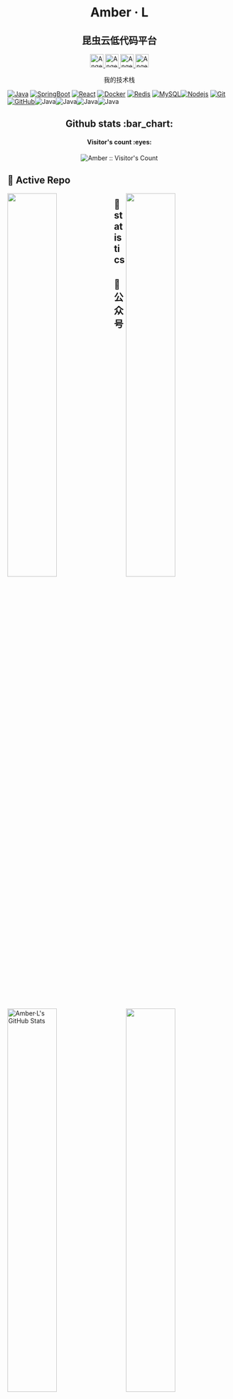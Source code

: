 <h1 align="center">Amber · L</h1>
<h2 align="center">昆虫云低代码平台</h2>
<p align="center">
  <a href="https://blog.liyuze.work/">
    <img src="https://cdn.jsdelivr.net/gh/Ezuy-Lee/RainzeDrawingBed/media/amber-logo-gree.png" alt="Angel Santiago Jaime Zavala's DEV Profile" height="30" width="30">
  </a>
  <a href="https://blog.liyuze.work/">
    <img src="https://cdn.worldvectorlogo.com/logos/csdn-logo.svg" alt="Angel Santiago Jaime Zavala's LinkedIn Profile" height="30" width="30">
  </a>

  <a href="https://blog.liyuze.work/">
    <img src="https://cdn.jsdelivr.net/gh/Ezuy-Lee/RainzeDrawingBed/media/amber-logo-gree.png" alt="Angel Santiago Jaime Zavala's Stack Overflow Profile" height="30" width="30">
  </a>

  <a href="https://github.com/Ezuy-Lee">
    <img src="https://cdn.worldvectorlogo.com/logos/github-icon-1.svg" alt="Angel Santiago Jaime Zavala's StackShare Profile" height="30" width="30">
  </a>

</p>

<p align="center">我的技术栈</p>

[![Java](https://img.shields.io/badge/Java-orange?style=flat&logo=java&logoColor=white&link=https://github.com/Ezuy-Lee)](https://github.com/Ezuy-Lee) [![SpringBoot](https://img.shields.io/badge/-Springboot-black?style=flat&logo=spring&link=https://github.com/Ezuy-Lee)](https://github.com/Ezuy-Lee) [![React](https://img.shields.io/badge/-React-black?style=flat&logo=react&link=https://github.com/Ezuy-Lee)](https://github.com/Ezuy-Lee) [![Docker](https://img.shields.io/badge/-Docker-black?style=flat&logo=docker&link=https://github.com/Ezuy-Lee)](https://github.com/Ezuy-Lee) [![Redis](https://img.shields.io/badge/-Redis-black?style=flat&logo=redis&link=https://github.com/Ezuy-Lee)](https://github.com/Ezuy-Lee) [![MySQL](https://img.shields.io/badge/-MySQL-black?style=flat&logo=mysql&link=https://github.com/Ezuy-Lee)](https://github.com/Ezuy-Lee)[![Nodejs](https://img.shields.io/badge/-Nodejs-black?style=flat&logo=Node.js&link=https://github.com/Ezuy-Lee)](https://github.com/Ezuy-Lee) 
[![Git](https://img.shields.io/badge/-Git-black?style=flat&logo=git&link=https://github.com/Ezuy-Lee)](https://github.com/Ezuy-Lee) [![GitHub](https://img.shields.io/badge/-GitHub-181717?style=flat&logo=github&link=https://github.com/Ezuy-Lee)](https://github.com/Ezuy-Lee)![Java](https://img.shields.io/badge/amber-amber-green)![Java](https://img.shields.io/badge/%E6%98%86%E8%99%AB%E4%BA%91-amber-red)![Java](https://img.shields.io/badge/%E6%9D%8E%E9%9B%A8%E6%B3%BD-amber-pink)![Java](https://img.shields.io/badge/amber-hadoop-brightgreen)


<h2 align="center">Github stats :bar_chart:</h2>

<h4 align="center">Visitor's count :eyes:</h4>

<p align="center"><img src="https://profile-counter.glitch.me/{Ezuy-Lee}/count.svg" alt="Amber :: Visitor's Count" /></p>


<h2 align="left">👀 Active Repo</h2>

<p>
<img align="left" width="47%" src="https://github-readme-stats.vercel.app/api/pin/?username=Ezuy-Lee&repo=amber-insects-demo&theme=radical" />
<img align="right" width="47%" src="https://github-readme-stats.vercel.app/api/pin/?username=Ezuy-Lee&repo=amber-frontEnd&theme=radical" />
</p>

<h2 align="left">🙈 statistics</h2>

<p>
<img align="left" width="47%" src="https://github-readme-stats.vercel.app/api?username=Ezuy-Lee&&show_icons=true&theme=radical&line_height=27&v=5&count_private=true" alt="Amber·L's GitHub Stats" />
<img align="right" width="47%" src="https://github-readme-stats.vercel.app/api/top-langs/?username=Ezuy-Lee&theme=radical&layout=compact&hide=glsl,python,java,vue" />
</p>


<h2 align="left">🙈 公众号</h2>

<p>
<img align="left" width="30%" src="https://cdn.jsdelivr.net/gh/Ezuy-Lee/RainzeDrawingBed/media/amber-logo-gree.png" alt="Synthwave" height="300" width="500"></p>
<img align="right" width="50%" hight="25%" src="https://cdn.jsdelivr.net/gh/Ezuy-Lee/RainzeDrawingBed/media/weixingzh-amber.jpg" alt="Synthwave" height="300" width="500"></p>
</p>


